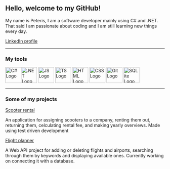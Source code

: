 ## Hello, welcome to my GitHub!

My name is Peteris, I am a software developer mainly using C# and .NET.
That said I am passionate about coding and I am still learning new things every day.

<a href="https://www.linkedin.com/in/kruminsp/">LinkedIn profile</a>

---

### My tools

<img src="https://cdn.worldvectorlogo.com/logos/c--4.svg" alt="C# Logo" width="50" height="50"/><img src="https://cdn.worldvectorlogo.com/logos/dot-net-core-7.svg" alt=".NET Logo" width="50" height="50"/> 
<img src="https://cdn.worldvectorlogo.com/logos/logo-javascript.svg" alt="JS Logo" width="50" height="50"/> 
<img src="https://cdn.worldvectorlogo.com/logos/typescript.svg" alt="TS Logo" width="50" height="50"/> 
<img src="https://cdn.worldvectorlogo.com/logos/html-1.svg" alt="HTML Logo" width="50" height="50"/> 
<img src="https://cdn.worldvectorlogo.com/logos/css-3.svg" alt="CSS Logo" width="50" height="50"/> 
<img src="https://cdn.worldvectorlogo.com/logos/git-icon.svg" alt="Git Logo" width="50" height="50"/> 
<img src="https://upload.wikimedia.org/wikipedia/commons/thumb/9/97/Sqlite-square-icon.svg/2048px-Sqlite-square-icon.svg.png" alt="SQLite Logo" width="50" height="50"/> 

---

### Some of my projects

<a href="https://github.com/KruminsP/ScooterRental">Scooter rental</a>

An application for assigning scooters to a company, renting them out, returning them, celculating rental fee, and making yearly overviews.
Made using test driven development

<a href="https://github.com/KruminsP/FlightPlanner">Flight planner</a>

A Web API project for adding or deleting flights and airports, searching through them by keywords and displaying available ones.
Currently working on connecting it with a database.

